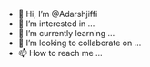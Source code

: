 - 👋 Hi, I’m @Adarshjiffi
- 👀 I’m interested in ...
- 🌱 I’m currently learning ...
- 💞️ I’m looking to collaborate on ...
- 📫 How to reach me ...

<!---
Adarshjiffi/Adarshjiffi is a ✨ special ✨ repository because its `README.md` (this file) appears on your GitHub profile.
You can click the Preview link to take a look at your changes.
--->
